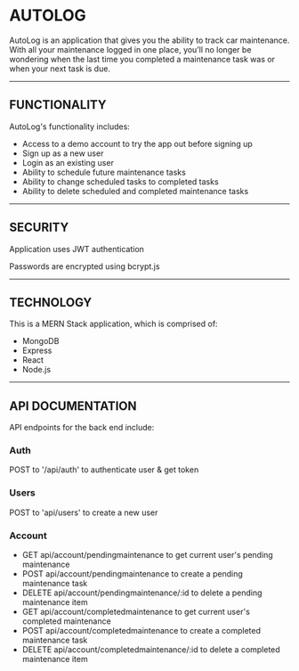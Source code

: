 # AUTOLOG #

AutoLog is an application that gives you the ability to track car maintenance. With all your maintenance logged in one place, you’ll no longer be wondering when the last time you completed a maintenance task was or when your next task is due.

---

## FUNCTIONALITY ##

AutoLog's functionality includes:

* Access to a demo account to try the app out before signing up
* Sign up as a new user
* Login as an existing user
* Ability to schedule future maintenance tasks
* Ability to change scheduled tasks to completed tasks
* Ability to delete scheduled and completed maintenance tasks

---

## SECURITY ##

Application uses JWT authentication

Passwords are encrypted using bcrypt.js

---

## TECHNOLOGY ##

This is a MERN Stack application, which is comprised of:

* MongoDB
* Express
* React
* Node.js

---

## API DOCUMENTATION ##

API endpoints for the back end include:

### Auth ###

POST to '/api/auth' to authenticate user & get token

### Users ###

POST to 'api/users' to create a new user

### Account ###

* GET api/account/pendingmaintenance to get current user's pending maintenance
* POST api/account/pendingmaintenance to create a pending maintenance task
* DELETE api/account/pendingmaintenance/:id to delete a pending maintenance item
* GET api/account/completedmaintenance to get current user's completed maintenance
* POST api/account/completedmaintenance to create a completed maintenance task
* DELETE api/account/completedmaintenance/:id to delete a completed maintenance item